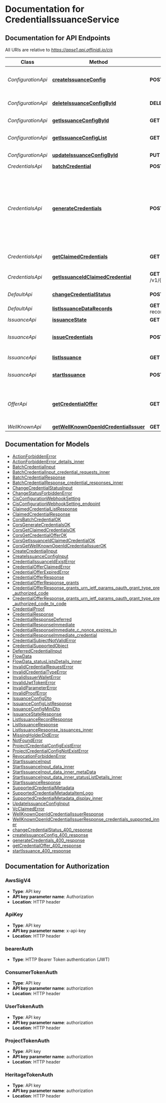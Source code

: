 # Documentation for CredentialIssuanceService

<a name="documentation-for-api-endpoints"></a>

## Documentation for API Endpoints

All URIs are relative to *https://apse1.api.affinidi.io/cis*

| Class              | Method                                                                                            | HTTP request                                                                                | Description                                                                                                                                                                                                            |
| ------------------ | ------------------------------------------------------------------------------------------------- | ------------------------------------------------------------------------------------------- | ---------------------------------------------------------------------------------------------------------------------------------------------------------------------------------------------------------------------- |
| _ConfigurationApi_ | [**createIssuanceConfig**](Apis/ConfigurationApi.md#createissuanceconfig)                         | **POST** /v1/configurations                                                                 | Create issuance configuration, project have only one configuration                                                                                                                                                     |
| _ConfigurationApi_ | [**deleteIssuanceConfigById**](Apis/ConfigurationApi.md#deleteissuanceconfigbyid)                 | **DELETE** /v1/configurations/{configurationId}                                             | Delete project issuance configuration                                                                                                                                                                                  |
| _ConfigurationApi_ | [**getIssuanceConfigById**](Apis/ConfigurationApi.md#getissuanceconfigbyid)                       | **GET** /v1/configurations/{configurationId}                                                | Get issuance configuration by id                                                                                                                                                                                       |
| _ConfigurationApi_ | [**getIssuanceConfigList**](Apis/ConfigurationApi.md#getissuanceconfiglist)                       | **GET** /v1/configurations                                                                  | Get issuance configuration for my selected project                                                                                                                                                                     |
| _ConfigurationApi_ | [**updateIssuanceConfigById**](Apis/ConfigurationApi.md#updateissuanceconfigbyid)                 | **PUT** /v1/configurations/{configurationId}                                                | Update issuance configuration                                                                                                                                                                                          |
| _CredentialsApi_   | [**batchCredential**](Apis/CredentialsApi.md#batchcredential)                                     | **POST** /v1/{projectId}/batch_credential                                                   | Batch credential                                                                                                                                                                                                       |
| _CredentialsApi_   | [**generateCredentials**](Apis/CredentialsApi.md#generatecredentials)                             | **POST** /v1/{projectId}/credential                                                         | Issue credential for end user upon presentation a valid access token. Since we don't immediate issue credential It's expected to return `transaction_id` and use this `transaction_id` to get the deferred credentials |
| _CredentialsApi_   | [**getClaimedCredentials**](Apis/CredentialsApi.md#getclaimedcredentials)                         | **GET** /v1/{projectId}/configurations/{configurationId}/credentials                        | Get claimed credential in the specified range                                                                                                                                                                          |
| _CredentialsApi_   | [**getIssuanceIdClaimedCredential**](Apis/CredentialsApi.md#getissuanceidclaimedcredential)       | **GET** /v1/{projectId}/configurations/{configurationId}/issuances/{issuanceId}/credentials | Get claimed VC linked to the issuanceId                                                                                                                                                                                |
| _DefaultApi_       | [**changeCredentialStatus**](Apis/DefaultApi.md#changecredentialstatus)                           | **POST** /v1/{projectId}/configurations/{configurationId}/issuance/change-status            | change credential status.                                                                                                                                                                                              |
| _DefaultApi_       | [**listIssuanceDataRecords**](Apis/DefaultApi.md#listissuancedatarecords)                         | **GET** /v1/{projectId}/configurations/{configurationId}/issuance/issuance-data-records     | List records                                                                                                                                                                                                           |
| _IssuanceApi_      | [**issuanceState**](Apis/IssuanceApi.md#issuancestate)                                            | **GET** /v1/{projectId}/issuance/state/{issuanceId}                                         | Get issuance status                                                                                                                                                                                                    |
| _IssuanceApi_      | [**issueCredentials**](Apis/IssuanceApi.md#issuecredentials)                                      | **POST** /v1/{projectId}/credential/issue                                                   | Endpoint to issue credentials directly without following OID4VCI flow                                                                                                                                                  |
| _IssuanceApi_      | [**listIssuance**](Apis/IssuanceApi.md#listissuance)                                              | **GET** /v1/{projectId}/issuance                                                            | List all issuances for Project                                                                                                                                                                                         |
| _IssuanceApi_      | [**startIssuance**](Apis/IssuanceApi.md#startissuance)                                            | **POST** /v1/{projectId}/issuance/start                                                     | Endpoint used b websites to start the issuance process                                                                                                                                                                 |
| _OfferApi_         | [**getCredentialOffer**](Apis/OfferApi.md#getcredentialoffer)                                     | **GET** /v1/{projectId}/offers/{issuanceId}                                                 | Endpoint used to return Credential Offer details, used with `credential_offer_uri` response                                                                                                                            |
| _WellKnownApi_     | [**getWellKnownOpenIdCredentialIssuer**](Apis/WellKnownApi.md#getwellknownopenidcredentialissuer) | **GET** /v1/{projectId}/.well-known/openid-credential-issuer                                |                                                                                                                                                                                                                        |

<a name="documentation-for-models"></a>

## Documentation for Models

- [ActionForbiddenError](./Models/ActionForbiddenError.md)
- [ActionForbiddenError_details_inner](./Models/ActionForbiddenError_details_inner.md)
- [BatchCredentialInput](./Models/BatchCredentialInput.md)
- [BatchCredentialInput_credential_requests_inner](./Models/BatchCredentialInput_credential_requests_inner.md)
- [BatchCredentialResponse](./Models/BatchCredentialResponse.md)
- [BatchCredentialResponse_credential_responses_inner](./Models/BatchCredentialResponse_credential_responses_inner.md)
- [ChangeCredentialStatusInput](./Models/ChangeCredentialStatusInput.md)
- [ChangeStatusForbiddenError](./Models/ChangeStatusForbiddenError.md)
- [CisConfigurationWebhookSetting](./Models/CisConfigurationWebhookSetting.md)
- [CisConfigurationWebhookSetting_endpoint](./Models/CisConfigurationWebhookSetting_endpoint.md)
- [ClaimedCredentialListResponse](./Models/ClaimedCredentialListResponse.md)
- [ClaimedCredentialResponse](./Models/ClaimedCredentialResponse.md)
- [CorsBatchCredentialOK](./Models/CorsBatchCredentialOK.md)
- [CorsGenerateCredentialsOK](./Models/CorsGenerateCredentialsOK.md)
- [CorsGetClaimedCredentialsOK](./Models/CorsGetClaimedCredentialsOK.md)
- [CorsGetCredentialOfferOK](./Models/CorsGetCredentialOfferOK.md)
- [CorsGetIssuanceIdClaimedCredentialOK](./Models/CorsGetIssuanceIdClaimedCredentialOK.md)
- [CorsGetWellKnownOpenIdCredentialIssuerOK](./Models/CorsGetWellKnownOpenIdCredentialIssuerOK.md)
- [CreateCredentialInput](./Models/CreateCredentialInput.md)
- [CreateIssuanceConfigInput](./Models/CreateIssuanceConfigInput.md)
- [CredentialIssuanceIdExistError](./Models/CredentialIssuanceIdExistError.md)
- [CredentialOfferClaimedError](./Models/CredentialOfferClaimedError.md)
- [CredentialOfferExpiredError](./Models/CredentialOfferExpiredError.md)
- [CredentialOfferResponse](./Models/CredentialOfferResponse.md)
- [CredentialOfferResponse_grants](./Models/CredentialOfferResponse_grants.md)
- [CredentialOfferResponse_grants_urn_ietf_params_oauth_grant_type_pre_authorized_code](./Models/CredentialOfferResponse_grants_urn_ietf_params_oauth_grant_type_pre_authorized_code.md)
- [CredentialOfferResponse_grants_urn_ietf_params_oauth_grant_type_pre_authorized_code_tx_code](./Models/CredentialOfferResponse_grants_urn_ietf_params_oauth_grant_type_pre_authorized_code_tx_code.md)
- [CredentialProof](./Models/CredentialProof.md)
- [CredentialResponse](./Models/CredentialResponse.md)
- [CredentialResponseDeferred](./Models/CredentialResponseDeferred.md)
- [CredentialResponseImmediate](./Models/CredentialResponseImmediate.md)
- [CredentialResponseImmediate_c_nonce_expires_in](./Models/CredentialResponseImmediate_c_nonce_expires_in.md)
- [CredentialResponseImmediate_credential](./Models/CredentialResponseImmediate_credential.md)
- [CredentialSubjectNotValidError](./Models/CredentialSubjectNotValidError.md)
- [CredentialSupportedObject](./Models/CredentialSupportedObject.md)
- [DeferredCredentialInput](./Models/DeferredCredentialInput.md)
- [FlowData](./Models/FlowData.md)
- [FlowData_statusListsDetails_inner](./Models/FlowData_statusListsDetails_inner.md)
- [InvalidCredentialRequestError](./Models/InvalidCredentialRequestError.md)
- [InvalidCredentialTypeError](./Models/InvalidCredentialTypeError.md)
- [InvalidIssuerWalletError](./Models/InvalidIssuerWalletError.md)
- [InvalidJwtTokenError](./Models/InvalidJwtTokenError.md)
- [InvalidParameterError](./Models/InvalidParameterError.md)
- [InvalidProofError](./Models/InvalidProofError.md)
- [IssuanceConfigDto](./Models/IssuanceConfigDto.md)
- [IssuanceConfigListResponse](./Models/IssuanceConfigListResponse.md)
- [IssuanceConfigMiniDto](./Models/IssuanceConfigMiniDto.md)
- [IssuanceStateResponse](./Models/IssuanceStateResponse.md)
- [ListIssuanceRecordResponse](./Models/ListIssuanceRecordResponse.md)
- [ListIssuanceResponse](./Models/ListIssuanceResponse.md)
- [ListIssuanceResponse_issuances_inner](./Models/ListIssuanceResponse_issuances_inner.md)
- [MissingHolderDidError](./Models/MissingHolderDidError.md)
- [NotFoundError](./Models/NotFoundError.md)
- [ProjectCredentialConfigExistError](./Models/ProjectCredentialConfigExistError.md)
- [ProjectCredentialConfigNotExistError](./Models/ProjectCredentialConfigNotExistError.md)
- [RevocationForbiddenError](./Models/RevocationForbiddenError.md)
- [StartIssuanceInput](./Models/StartIssuanceInput.md)
- [StartIssuanceInput_data_inner](./Models/StartIssuanceInput_data_inner.md)
- [StartIssuanceInput_data_inner_metaData](./Models/StartIssuanceInput_data_inner_metaData.md)
- [StartIssuanceInput_data_inner_statusListDetails_inner](./Models/StartIssuanceInput_data_inner_statusListDetails_inner.md)
- [StartIssuanceResponse](./Models/StartIssuanceResponse.md)
- [SupportedCredentialMetadata](./Models/SupportedCredentialMetadata.md)
- [SupportedCredentialMetadataItemLogo](./Models/SupportedCredentialMetadataItemLogo.md)
- [SupportedCredentialMetadata_display_inner](./Models/SupportedCredentialMetadata_display_inner.md)
- [UpdateIssuanceConfigInput](./Models/UpdateIssuanceConfigInput.md)
- [VcClaimedError](./Models/VcClaimedError.md)
- [WellKnownOpenIdCredentialIssuerResponse](./Models/WellKnownOpenIdCredentialIssuerResponse.md)
- [WellKnownOpenIdCredentialIssuerResponse_credentials_supported_inner](./Models/WellKnownOpenIdCredentialIssuerResponse_credentials_supported_inner.md)
- [changeCredentialStatus_400_response](./Models/changeCredentialStatus_400_response.md)
- [createIssuanceConfig_400_response](./Models/createIssuanceConfig_400_response.md)
- [generateCredentials_400_response](./Models/generateCredentials_400_response.md)
- [getCredentialOffer_400_response](./Models/getCredentialOffer_400_response.md)
- [startIssuance_400_response](./Models/startIssuance_400_response.md)

<a name="documentation-for-authorization"></a>

## Documentation for Authorization

<a name="AwsSigV4"></a>

### AwsSigV4

- **Type**: API key
- **API key parameter name**: Authorization
- **Location**: HTTP header

<a name="ApiKey"></a>

### ApiKey

- **Type**: API key
- **API key parameter name**: x-api-key
- **Location**: HTTP header

<a name="bearerAuth"></a>

### bearerAuth

- **Type**: HTTP Bearer Token authentication (JWT)

<a name="ConsumerTokenAuth"></a>

### ConsumerTokenAuth

- **Type**: API key
- **API key parameter name**: authorization
- **Location**: HTTP header

<a name="UserTokenAuth"></a>

### UserTokenAuth

- **Type**: API key
- **API key parameter name**: authorization
- **Location**: HTTP header

<a name="ProjectTokenAuth"></a>

### ProjectTokenAuth

- **Type**: API key
- **API key parameter name**: authorization
- **Location**: HTTP header

<a name="HeritageTokenAuth"></a>

### HeritageTokenAuth

- **Type**: API key
- **API key parameter name**: authorization
- **Location**: HTTP header
